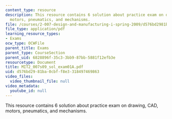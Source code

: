 ```yaml
---
content_type: resource
description: This resource contains 6 solution about practice exam on drawing, CAD,
  motors, pneumatics, and mechanisms.
file: /courses/2-007-design-and-manufacturing-i-spring-2009/d576bd2981ba0cbff8e3318497469863_MIT2_007s09_sol_exam01A.pdf
file_type: application/pdf
learning_resource_types:
- Exams
ocw_type: OCWFile
parent_title: Exams
parent_type: CourseSection
parent_uid: 6828896f-35c3-3bb9-87bb-5881f12efb3e
resourcetype: Document
title: MIT2_007s09_sol_exam01A.pdf
uid: d576bd29-81ba-0cbf-f8e3-318497469863
video_files:
  video_thumbnail_file: null
video_metadata:
  youtube_id: null
---
```

This resource contains 6 solution about practice exam on drawing, CAD, motors, pneumatics, and mechanisms.

